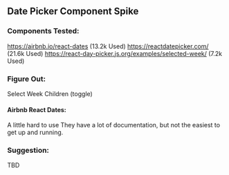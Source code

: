 ## Date Picker Component Spike
### Components Tested:
https://airbnb.io/react-dates (13.2k Used)
https://reactdatepicker.com/ (21.6k Used)
https://react-day-picker.js.org/examples/selected-week/ (7.2k Used)

### Figure Out:
Select Week
Children (toggle)

#### Airbnb React Dates:
A little hard to use
They have a lot of documentation, but not the easiest to get up and running.

### Suggestion:
TBD